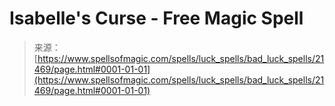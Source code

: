 <!--yml
category: 未分类
date: 2024-06-12 19:04:59
-->

# Isabelle's Curse - Free Magic Spell

> 来源：[https://www.spellsofmagic.com/spells/luck_spells/bad_luck_spells/21469/page.html#0001-01-01](https://www.spellsofmagic.com/spells/luck_spells/bad_luck_spells/21469/page.html#0001-01-01)
